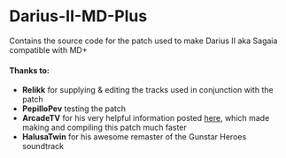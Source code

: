 # Darius-II-MD-Plus
Contains the source code for the patch used to make Darius II aka Sagaia compatible with MD+
 
#### Thanks to:
* **Relikk** for supplying & editing the tracks used in conjunction with the patch
* **PepilloPev** testing the patch
* **ArcadeTV** for his very helpful information posted [here](https://arcadetv.github.io/msu-md-patches/wiki/Build-the-ROM.html), which made making and compiling this patch much faster
* **HalusaTwin** for his awesome remaster of the Gunstar Heroes soundtrack
